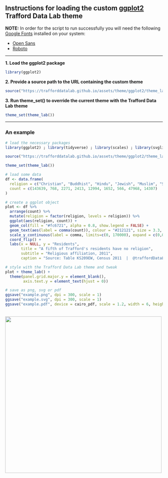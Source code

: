 ## Instructions for loading the custom [ggplot2](http://ggplot2.tidyverse.org/) Trafford Data Lab theme

**NOTE:** In order for the script to run successfully you will need the following [Google Fonts](https://fonts.google.com/) installed on your system:

* [Open Sans](https://fonts.google.com/specimen/Open+Sans?selection.family=Open+Sans)
* [Roboto](https://fonts.google.com/specimen/Roboto?selection.family=Roboto)

---

**1. Load the ggplot2 package**

``` r
library(ggplot2)
```

**2. Provide a source path to the URL containing the custom theme**

``` r
source("https://trafforddatalab.github.io/assets/theme/ggplot2/theme_lab.R")
```

**3. Run theme_set() to override the current theme with the Trafford Data Lab theme**

``` r
theme_set(theme_lab())
```

---

### An example 
``` r
# load the necessary packages
library(ggplot2) ; library(tidyverse) ; library(scales) ; library(svglite)

source("https://trafforddatalab.github.io/assets/theme/ggplot2/theme_lab.R")

theme_set(theme_lab())

# load some data
df <- data.frame(
  religion = c("Christian", "Buddhist", "Hindu", "Jewish", "Muslim", "Sikh", "Other Religion", "No Religion", "Not Stated"),
  count = c(143639, 768, 2271, 2413, 12994, 1652, 566, 47968, 14307)
)

# create a ggplot object
plot <- df %>%  
  arrange(count) %>% 
  mutate(religion = factor(religion, levels = religion)) %>% 
  ggplot(aes(religion, count)) +
  geom_col(fill = "#fc6721", alpha = 0.8, show.legend = FALSE) +
  geom_text(aes(label = comma(count)), colour = "#212121", size = 3.3, hjust = 0, nudge_y = 2000) +
  scale_y_continuous(label = comma, limits=c(0, 170000), expand = c(0,0)) +
  coord_flip() +
  labs(x = NULL, y = "Residents",
       title = "A fifth of Trafford's residents have no religion",
       subtitle = "Religious affiliation, 2011",
       caption = "Source: Table KS209EW, Census 2011  |  @traffordDataLab")

# style with the Trafford Data Lab theme and tweak
plot + theme_lab() +
  theme(panel.grid.major.y = element_blank(),
        axis.text.y = element_text(hjust = 0))

# save as png, svg or pdf
ggsave("example.png", dpi = 300, scale = 1)
ggsave("example.svg", dpi = 300, scale = 1)
ggsave("example.pdf", device = cairo_pdf, scale = 1.2, width = 6, height = 6)
``` 

<br />

<img src="https://trafforddatalab.github.io/assets/theme/ggplot2/example.png" width="500">
